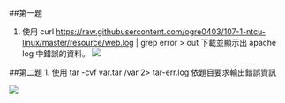 ##第一題
1. 使用 curl https://raw.githubusercontent.com/ogre0403/107-1-ntcu-linux/master/resource/web.log | grep error > out  下載並顯示出 apache log 中錯誤的資料。
![](https://ppt.cc/fIf1fx@.png)

##第二題
1.
使用 tar -cvf var.tar /var 2> tar-err.log 依題目要求輸出錯誤資訊

![](https://ppt.cc/fcXixx@.png)